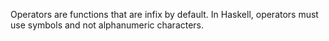 Operators are functions that are infix by default. In Haskell, operators must use symbols and not alphanumeric characters.

